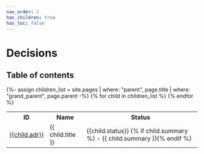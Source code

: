 ```yaml
---
nav_order: 2
has_children: true
has_toc: false
---
```


# Decisions

<h2 class="text-delta">Table of contents</h2>
<table>
<tr>
  <th style="min-width: 60px">ID</th>
  <th>Name</th>
  <th>Status</th>
</tr>
{%- assign children_list = site.pages | where: "parent", page.title | where: "grand_parent", page.parent -%}
{% for child in children_list %}
  <tr>
    <td style="min-width: 60px"><a href="{{ child.url | absolute_url }}">{{child.adr}}</a></td>
    <td>
      {{ child.title }}
    </td>
    <td>
    {{child.status}} {% if child.summary %} - {{ child.summary }}{% endif %}
    </td>
  </tr>
{% endfor %}
</table>
